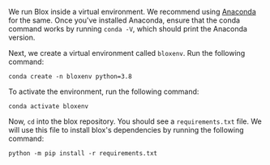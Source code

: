 We run Blox inside a virtual environment. We recommend using [Anaconda](https://docs.anaconda.com/free/anaconda/install/index.html) for the same. Once you've installed Anaconda, ensure that the conda command works by running ```conda -V```, which should print the Anaconda version.

Next, we create a virtual environment called ```bloxenv```. Run the following command:

```
conda create -n bloxenv python=3.8
```

To activate the environment, run the following command:

```
conda activate bloxenv
```

Now, ```cd``` into the blox repository. You should see a ```requirements.txt``` file. We will use this file to install blox's dependencies by running the following command:

```
python -m pip install -r requirements.txt
```
